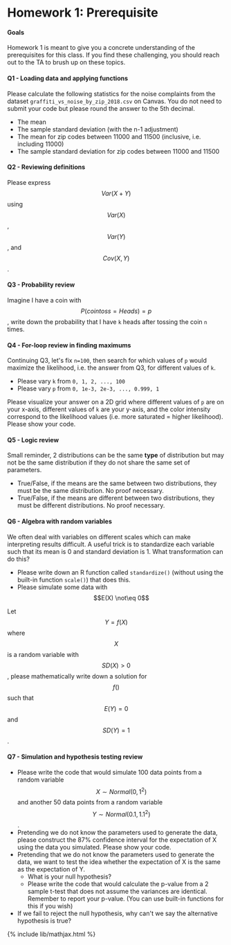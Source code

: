 # Homework 1: Prerequisite

#### Goals
Homework 1 is meant to give you a concrete understanding of the prerequisites for this class. If you find these challenging, you should reach out to the TA to brush up on these topics.

#### Q1 - Loading data and applying functions
Please calculate the following statistics for the noise complaints from the dataset `graffiti_vs_noise_by_zip_2018.csv` on Canvas. You do not need to submit your code but please round the answer to the 5th decimal.
- The mean
- The sample standard deviation (with the n-1 adjustment)
- The mean for zip codes between 11000 and 11500 (inclusive, i.e. including 11000)
- The sample standard deviation for zip codes between 11000 and 11500

#### Q2 - Reviewing definitions
Please express $$Var(X + Y)$$ using $$Var(X)$$, $$Var(Y)$$, and $$Cov(X, Y)$$.

#### Q3 - Probability review
Imagine I have a coin with $$P(coin toss = Heads) = p$$, write down the probability that I have `k` heads after tossing the coin `n` times.

#### Q4 - For-loop review in finding maximums
Continuing Q3, let's fix `n=100`, then search for which values of `p` would maximize the likelihood, i.e. the answer from Q3, for different values of `k`.
- Please vary `k` from `0, 1, 2, ..., 100`
- Please vary `p` from `0, 1e-3, 2e-3, ..., 0.999, 1`

Please visualize your answer on a 2D grid where different values of `p` are on your x-axis, different values of `k` are your y-axis, and the color intensity correspond to the likelihood values (i.e. more saturated = higher likelihood). Please show your code.


#### Q5 - Logic review
Small reminder, 2 distributions can be the same **type** of distribution but may not be the same distribution if they do not share the same set of parameters. 
- True/False, if the means are the same between two distributions, they must be the same distribution. No proof necessary.
- True/False, if the means are different between two distributions, they must be different distributions. No proof necessary.

#### Q6 - Algebra with random variables
We often deal with variables on different scales which can make interpreting results difficult. A useful trick is to standardize each variable such that its mean is 0 and standard deviation is 1. What transformation can do this?
- Please write down an R function called `standardize()` (without using the built-in function `scale()`) that does this.
- Please simulate some data with $$E(X) \not\eq 0$$

Let $$Y = f(X)$$ where $$X$$ is a random variable with $$SD(X)>0$$, please mathematically write down a solution for $$f()$$ such that $$E(Y)=0$$ and $$SD(Y)=1$$.

#### Q7 - Simulation and hypothesis testing review
- Please write the code that would simulate 100 data points from a random variable $$X\sim Normal(0, 1^2)$$ and another 50 data points from a random variable $$Y\sim Normal(0.1, 1.1^2)$$.
- Pretending we do not know the parameters used to generate the data, please construct the 87% confidence interval for the expectation of X using the data you simulated. Please show your code.
- Pretending that we do not know the parameters used to generate the data, we want to test the idea whether the expectation of X is the same as the expectation of Y.
  - What is your null hypothesis?
  - Please write the code that would calculate the p-value from a 2 sample t-test that does not assume the variances are identical. Remember to report your p-value. (You can use built-in functions for this if you wish)
- If we fail to reject the null hypothesis, why can't we say the alternative hypothesis is true?

{% include lib/mathjax.html %}
